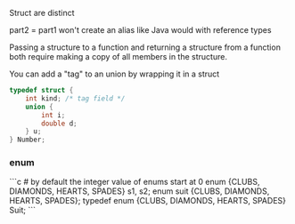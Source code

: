 Struct are distinct

part2 = part1 won't create an alias like Java would with reference types

Passing a structure to a function and returning a structure from a function both
require making a copy of all members in the structure.

You can add a "tag" to an union by wrapping it in a struct

```c
typedef struct {
	int kind; /* tag field */
	union {
		int i;
		double d;
	} u;
} Number;
```

<h3> enum </h3>
```c
# by default the integer value of enums start at 0
enum {CLUBS, DIAMONDS, HEARTS, SPADES} s1, s2;
enum suit {CLUBS, DIAMONDS, HEARTS, SPADES};
typedef enum {CLUBS, DIAMONDS, HEARTS, SPADES} Suit;
```
